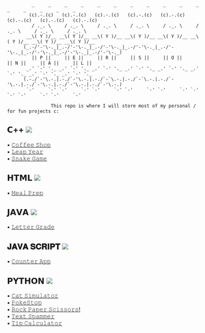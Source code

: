 ```

         _     _     _     _     _     _     _     _     _     _     _     _     _     _     _     _   
        (c).-.(c)   (c).-.(c)   (c).-.(c)   (c).-.(c)   (c).-.(c)   (c).-.(c)   (c).-.(c)   (c).-.(c)  
         / ._. \     / ._. \     / ._. \     / ._. \     / ._. \     / ._. \     / ._. \     / ._. \   
       __\( Y )/__ __\( Y )/__ __\( Y )/__ __\( Y )/__ __\( Y )/__ __\( Y )/__ __\( Y )/__ __\( Y )/__ 
      (_.-/'-'\-._|_.-/'-'\-._|_.-/'-'\-._|_.-/'-'\-._|_.-/'-'\-._|_.-/'-'\-._|_.-/'-'\-._|_.-/'-'\-._)
         || 𝙿 ||     || 𝙴 ||     || 𝚁 ||     || 𝚂 ||     || 𝙾 ||     || 𝙽 ||     || 𝙰 ||     || 𝙻 ||   
       _.' `-' '._ _.' `-' '._ _.' `-' '._ _.' `-' '._ _.' `-' '._ _.' `-' '._ _.' `-' '._ _.' `-' '._ 
      (.-./`-'\.-.|.-./`-'\.-.|.-./`-`\.-.|.-./`-`\.-.|.-./`-'\.-.|.-./`-'\.-.|.-./`-'\.-.|.-./`-'\.-.)
       `-'     `-' `-'     `-' `-'     `-' `-'     `-' `-'     `-' `-'     `-' `-'     `-' `-'     `-' 

                𝚃𝚑𝚒𝚜 𝚛𝚎𝚙𝚘 𝚒𝚜 𝚠𝚑𝚎𝚛𝚎 𝙸 𝚠𝚒𝚕𝚕 𝚜𝚝𝚘𝚛𝚎 𝚖𝚘𝚜𝚝 𝚘𝚏 𝚖𝚢 𝚙𝚎𝚛𝚜𝚘𝚗𝚊𝚕 / 𝚏𝚘𝚛 𝚏𝚞𝚗 𝚙𝚛𝚘𝚓𝚎𝚌𝚝𝚜 𝚌:

```

## 𝗖++ <img src="https://github.com/abranhe/programming-languages-logos/blob/master/src/cpp/cpp_24x24.png"/>
:black_small_square: [𝙲𝚘𝚏𝚏𝚎𝚎 𝚂𝚑𝚘𝚙](https://github.com/giannagalard/Side-Projects/blob/main/C%2B%2B/Coffee%20Shop.cpp)     
:black_small_square: [𝙻𝚎𝚊𝚙 𝚈𝚎𝚊𝚛](https://github.com/giannagalard/Side-Projects/tree/main/C%2B%2B/Leap%20Year)   
:black_small_square: [𝚂𝚗𝚊𝚔𝚎 𝙶𝚊𝚖𝚎](https://github.com/giannagalard/Side-Projects/blob/main/C%2B%2B/Snake%20Game.cpp)

## 𝗛𝗧𝗠𝗟 <img src="https://github.com/abranhe/programming-languages-logos/blob/master/src/html/html_24x24.png"/>  
:black_small_square: [𝙼𝚎𝚊𝚕 𝙿𝚛𝚎𝚙](https://github.com/giannagalard/Side-Projects/tree/main/HTML/Meal%20Prep)  

## 𝗝𝗔𝗩𝗔 <img src="https://github.com/abranhe/programming-languages-logos/blob/master/src/java/java_24x24.png"/>  
:black_small_square: [𝙻𝚎𝚝𝚝𝚎𝚛 𝙶𝚛𝚊𝚍𝚎](https://github.com/giannagalard/Side-Projects/blob/main/Java/LetterGrade.java)  

## 𝐉𝐀𝐕𝐀 𝐒𝐂𝐑𝐈𝐏𝐓 <img src="https://raw.githubusercontent.com/abranhe/programming-languages-logos/master/src/javascript/javascript_24x24.png"/>  
:black_small_square: [𝙲𝚘𝚞𝚗𝚝𝚎𝚛 𝙰𝚙𝚙](https://github.com/giannagalard/Side-Projects/tree/main/Java%20Script/Counter%20App)  

## 𝗣𝗬𝗧𝗛𝗢𝗡 <img src="https://github.com/abranhe/programming-languages-logos/blob/master/src/python/python_24x24.png"/>
:black_small_square: [𝙲𝚊𝚝 𝚂𝚒𝚖𝚞𝚕𝚊𝚝𝚘𝚛](https://github.com/giannagalard/Side-Projects/blob/main/Python/Cat%20Simulator.py)   
:black_small_square: [𝙿𝚘𝚔𝚎𝚂𝚝𝚘𝚙](https://github.com/giannagalard/Side-Projects/blob/main/Python/PokeStop.py)   
:black_small_square: [𝚁𝚘𝚌𝚔 𝙿𝚊𝚙𝚎𝚛 𝚂𝚌𝚒𝚜𝚜𝚘𝚛𝚜!](https://github.com/giannagalard/Side-Projects/blob/main/Python/Rock%20Paper%20Scissors.py)   
:black_small_square: [𝚃𝚎𝚡𝚝 𝚂𝚙𝚊𝚖𝚖𝚎𝚛](https://github.com/giannagalard/Side-Projects/tree/main/Python/textspammer)   
:black_small_square: [𝚃𝚒𝚙 𝙲𝚊𝚕𝚌𝚞𝚕𝚊𝚝𝚘𝚛](https://github.com/giannagalard/Side-Projects/blob/main/Python/Tip%20Calculator.py)
